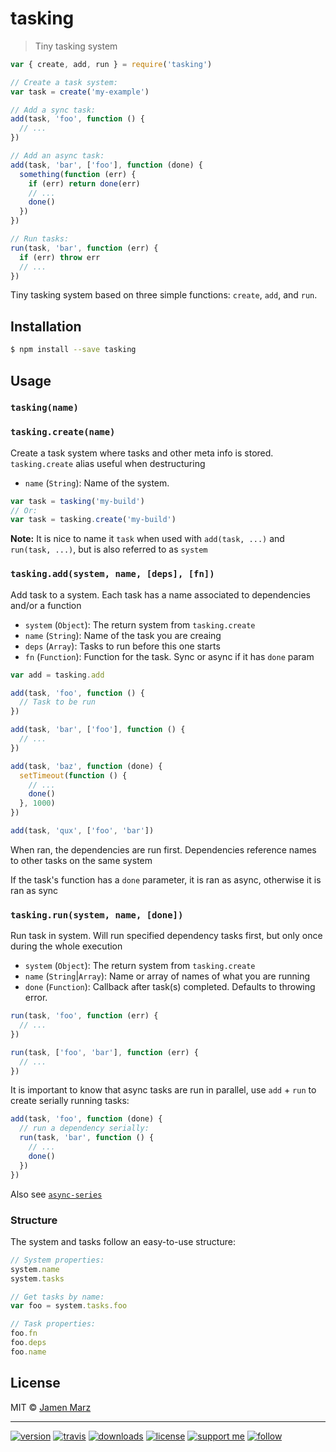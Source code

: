 # tasking

> Tiny tasking system

```js
var { create, add, run } = require('tasking')

// Create a task system:
var task = create('my-example')

// Add a sync task:
add(task, 'foo', function () {
  // ...
})

// Add an async task:
add(task, 'bar', ['foo'], function (done) {
  something(function (err) {
    if (err) return done(err)
    // ...
    done()
  })
})

// Run tasks:
run(task, 'bar', function (err) {
  if (err) throw err
  // ...
})
```

Tiny tasking system based on three simple functions: `create`, `add`, and `run`.

## Installation

```sh
$ npm install --save tasking
```

## Usage

### `tasking(name)`
### `tasking.create(name)`

Create a task system where tasks and other meta info is stored.  `tasking.create` alias useful when destructuring

 - `name` (`String`): Name of the system.

```js
var task = tasking('my-build')
// Or:
var task = tasking.create('my-build')
```

**Note:** It is nice to name it `task` when used with `add(task, ...)` and `run(task, ...)`, but is also referred to as `system`

### `tasking.add(system, name, [deps], [fn])`

Add task to a system.  Each task has a name associated to dependencies and/or a function

 - `system` (`Object`): The return system from `tasking.create`
 - `name` (`String`): Name of the task you are creaing
 - `deps` (`Array`): Tasks to run before this one starts
 - `fn` (`Function`): Function for the task.  Sync or async if it has `done` param

```js
var add = tasking.add

add(task, 'foo', function () {
  // Task to be run
})

add(task, 'bar', ['foo'], function () {
  // ...
})

add(task, 'baz', function (done) {
  setTimeout(function () {
    // ...
    done()
  }, 1000)
})

add(task, 'qux', ['foo', 'bar'])
```

When ran, the dependencies are run first.  Dependencies reference names to other tasks on the same system

If the task's function has a `done` parameter, it is ran as async, otherwise it is ran as sync

### `tasking.run(system, name, [done])`

Run task in system.  Will run specified dependency tasks first, but only once during the whole execution

- `system` (`Object`): The return system from `tasking.create`
- `name` (`String`|`Array`): Name or array of names of what you are running
- `done` (`Function`): Callback after task(s) completed.  Defaults to throwing error.

```js
run(task, 'foo', function (err) {
  // ...
})

run(task, ['foo', 'bar'], function (err) {
  // ...
})
```

It is important to know that async tasks are run in parallel, use `add` + `run` to create serially running tasks:

```js
add(task, 'foo', function (done) {
  // run a dependency serially:
  run(task, 'bar', function () {
    // ...
    done()
  })
})
```

Also see [`async-series`](https://www.npmjs.com/package/async-series)

### Structure

The system and tasks follow an easy-to-use structure:

```js
// System properties:
system.name
system.tasks

// Get tasks by name:
var foo = system.tasks.foo

// Task properties:
foo.fn
foo.deps
foo.name
```

## License

MIT © [Jamen Marz](https://git.io/jamen)

---

[![version](https://img.shields.io/npm/v/tasking.svg?style=flat-square)][package] [![travis](https://img.shields.io/travis/jamen/tasking.svg?style=flat-square)](https://travis-ci.org/jamen/tasking) [![downloads](https://img.shields.io/npm/dt/tasking.svg?style=flat-square)][package] [![license](https://img.shields.io/npm/l/tasking.svg?style=flat-square)][package] [![support me](https://img.shields.io/badge/support%20me-paypal-green.svg?style=flat-square)](https://paypal.me/jamenmarz/5usd) [![follow](https://img.shields.io/github/followers/jamen.svg?style=social&label=Follow)](https://github.com/jamen)

[package]: https://npmjs.org/package/tasking
